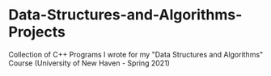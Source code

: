 # Data-Structures-and-Algorithms-Projects
Collection of C++ Programs I wrote for my "Data Structures and Algorithms" Course (University of New Haven - Spring 2021)
